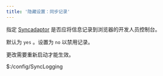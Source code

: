 ```yaml
---
title: '隐藏设置：同步记录'
---
```


指定 [Syncadaptor](https://tiddlywiki.com/dev/#Syncadaptor) 是否应将信息记录到浏览器的开发人员控制台。

默认为 `yes` 。设置为 `no` 以禁用记录。

更改需要重新启动才能生效。

$:/config/SyncLogging
